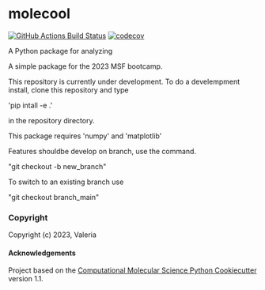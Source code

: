 molecool
==============================
[//]: # (Badges)
[![GitHub Actions Build Status](https://github.com/REPLACE_WITH_OWNER_ACCOUNT/molecool/workflows/CI/badge.svg)](https://github.com/REPLACE_WITH_OWNER_ACCOUNT/molecool/actions?query=workflow%3ACI)
[![codecov](https://codecov.io/gh/REPLACE_WITH_OWNER_ACCOUNT/molecool/branch/main/graph/badge.svg)](https://codecov.io/gh/REPLACE_WITH_OWNER_ACCOUNT/molecool/branch/main)


A Python package for analyzing

A simple package for the 2023 MSF bootcamp.

This repository is currently under development.
To do a develempment install, clone this repository and type

'pip intall -e .'

in the repository directory.

This package requires 'numpy' and 'matplotlib'

Features shouldbe develop on branch, use the command.

"git checkout -b new_branch"

To switch to an existing branch use

"git checkout branch_main"

### Copyright

Copyright (c) 2023, Valeria


#### Acknowledgements
 
Project based on the 
[Computational Molecular Science Python Cookiecutter](https://github.com/molssi/cookiecutter-cms) version 1.1.
